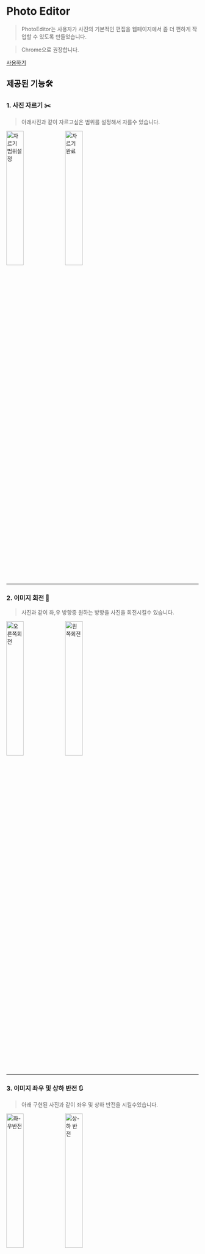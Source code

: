 #  Photo Editor

> PhotoEditor는 사용자가 사진의 기본적인 편집을 웹페이지에서 좀 더 편하게 작업할 수 있도록 만들었습니다.

> Chrome으로 권장합니다.

[사용하기](https://covvboi.github.io/PhotoEditor/)

## 제공된 기능🛠️

### 1. 사진 자르기 ✂️ 
 >아래사진과 같이 자르고싶은 범위를 설정해서 자를수 있습니다. 
<img width="30%" align="left" alt="자르기 범위설정" src="https://user-images.githubusercontent.com/89898165/208283921-e84cf762-b6d1-436e-ad72-ee874762e26b.png"> 

<img width="30%" align="center" alt="자르기 완료" src="https://user-images.githubusercontent.com/89898165/208283969-f55f4069-c152-4df9-98e2-df2b9565bb38.png"> 

<hr>

### 2. 이미지 회전 🔄 
> 사진과 같이 좌,우 방향중 원하는 방향을 사진을 회전시킬수 있습니다.
<img width="30%" align="left" alt="오른쪽회전" src="https://user-images.githubusercontent.com/89898165/208284269-497fe926-2a26-42e4-a193-7847be16576e.png">

<img width="30%" align="center" alt="왼쪽회전" src="https://user-images.githubusercontent.com/89898165/208284295-4bb82bd1-8e40-4d4b-9ece-a0efbc8d3117.png">  

<hr>

### 3. 이미지 좌우 및 상하 반전 🔃  
> 아래 구현된 사진과 같이 좌우 및 상하 반전을 시킬수있습니다.
<img width="30%" align="left" alt="좌-우반전" src="https://user-images.githubusercontent.com/89898165/208284847-d24e6c11-92e4-44fc-8f4c-deea925dde9a.png">

<img width="30%"  align="center" alt="상-하 반전" src="https://user-images.githubusercontent.com/89898165/208284858-cac19082-7a29-4c6a-b3d1-0414bc24f482.png">

<hr>

### 4. 이미지 필터 적용 🌉  
> 제공된 필터는 총 6가지로 원하는 필터르 사진에 적용시킬수 있습니다.<br>

- Brightness(밝은)

<img width="30%" alt="brightness" src="https://user-images.githubusercontent.com/89898165/208284893-d5751812-394f-475a-8a0f-4ea5315954bd.png">

- Grayscale(어두운)

<img width="30%" alt="greyscale" src="https://user-images.githubusercontent.com/89898165/208284898-d747be19-0547-42e3-ad5f-a26c71ca2160.png">

- Sepia(빛바랜)

<img width="30%" alt="sepia" src="https://user-images.githubusercontent.com/89898165/208284903-d991ebce-a761-4ca6-8a49-6c390243f2d9.png">

- Saturate(선명한)

<img width="30%" alt="saturate" src="https://user-images.githubusercontent.com/89898165/208284911-563bc8d1-7895-46d6-8a9d-66182b4f067b.png">

- Contrast(대비된)

<img width="30%" alt="contrast" src="https://user-images.githubusercontent.com/89898165/208284922-36a6ca46-f423-4ac9-88b6-58d44866a065.png">

- Huerotate(색전환)

<img width="30%" alt="huerotate" src="https://user-images.githubusercontent.com/89898165/208284935-3653f859-ce52-47bd-b526-4d5552a205a8.png">



##  1. 구현화면 💻



<img width="60%" src="https://user-images.githubusercontent.com/89898165/211559827-8717c83c-6750-4f1a-9a94-6afe9a5b6d42.gif"/>

##  2. 사용기술 🚀
- HTML
- CSS
- JavaScript
- React
- Redux-Toolkit

##  3. 프로젝트 소개 

> 평소 컴퓨터로 가벼운 사진편집을 자주하는데, 그럴때 기본적인 편집을 좀 더 편하고 빠르게 하기위해 만들어진 편집기입니다. 
> 전반적으로 Canvas API를 기반으로 구현하였고, 이미지 관리에 많이 사용되는 외부 라이브러리를 최소화했으며, 그 이외 프레임워크는 React를 사용하였습니다.
> 추가로 React의 상태 관리는 Redux-Toolkit을 사용하였으며, 크기가 다른 사진들도 모두 대응할 수 있게 로직을 작성하였습니다.

##  4. 핵심기술 설명

### 1. Crop Funtion ✂️
<img width="30%" src="https://user-images.githubusercontent.com/89898165/208039551-5229c0bf-3c63-4e86-962c-8f5542eb188b.jpeg"/>

- Crop Layer - 이미지를 자르고싶은 범위를 지정할 수 있는 Layer<br> 
- Image Layer - 불러온 이미지를 화면에 노출시켜주는 Layer

이미지의 범위를 지정할 수 있게 사각형을 마우스에 따라 canvas 위에 그려주기 위해서는 마우스의 흔적을 초기화 시켜줘야하는데, canvas특성상 특정 값을 지울 수 없고 모두 초기화된다.
그래서 이 점을 해결하기 위해 사진을 보여주는 Layer와 CropLayer를 중첩으로 사용했습니다.

<hr>

### 2. Rotate Funtion 🔄

<img width="30%" align="left" src="https://user-images.githubusercontent.com/89898165/208043810-25cd582c-00f4-4b2c-a65e-cfa66bf3e535.jpeg"/>


<img width="30.6%"  align="center" src="https://user-images.githubusercontent.com/89898165/208044782-f208d9da-0e12-43ee-a69c-5f50ee207631.jpeg"/>

canvas에서 회전을 할때는 위의 사진처럼 원점(0,0)을 기준으로 회전을 하기때문에 사용자가 보는 화면에서 이미지가 벗어날 수 있습니다.<br>
때문에 회전을 하고 다시 가운데로 이동을 시켜주는 작업을 따로 했습니다.




